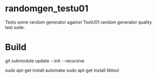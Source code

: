 # randomgen_testu01
Tests some random generator against TestU01 random generator quality test suite.

# Build

git submodule update --init --recursive


sudo apt-get install automake
sudo apt-get install libtool
